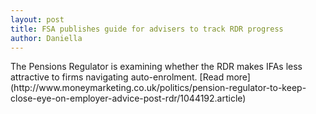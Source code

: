 ```yaml
---
layout: post
title: FSA publishes guide for advisers to track RDR progress
author: Daniella
---
```

<p></p>
The Pensions Regulator is examining whether the RDR makes IFAs less attractive
to firms navigating auto-enrolment. [Read
more](http://www.moneymarketing.co.uk/politics/pension-regulator-to-keep-close-eye-on-employer-advice-post-rdr/1044192.article)

